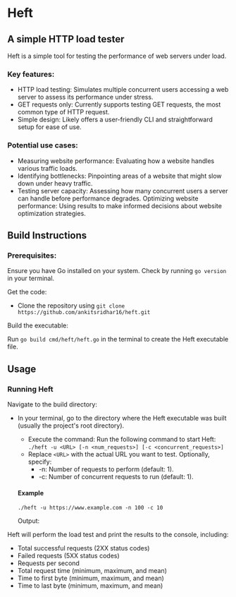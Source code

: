 # Heft
## A simple HTTP load tester


Heft is a simple tool for testing the performance of web servers under load.

### Key features:

- HTTP load testing: Simulates multiple concurrent users accessing a web server to assess its performance under stress.
- GET requests only: Currently supports testing 
GET requests, the most common type of HTTP request.
- Simple design: Likely offers a user-friendly CLI and straightforward setup for ease of use.

### Potential use cases:

- Measuring website performance: Evaluating how a website handles various traffic loads.
- Identifying bottlenecks: Pinpointing areas of a website that might slow down under heavy traffic.
- Testing server capacity: Assessing how many concurrent users a server can handle before performance degrades.
Optimizing website performance: Using results to make informed decisions about website optimization strategies.

## Build Instructions

### Prerequisites:

Ensure you have Go installed on your system. Check by running `go version` in your terminal.

Get the code:

- Clone the repository using 
`git clone https://github.com/ankitsridhar16/heft.git`

Build the executable:

Run `go build cmd/heft/heft.go` in the terminal to create the Heft executable file.

## Usage

### Running Heft

Navigate to the build directory: 
- In your terminal, go to the directory where the Heft executable was built (usually the project's root directory).

  - Execute the command:
  Run the following command to start Heft:
  `./heft -u <URL> [-n <num_requests>] [-c <concurrent_requests>]`
  - Replace `<URL>` with the actual URL you want to test.
    Optionally, specify:
    - -n: Number of requests to perform (default: 1).
    - -c: Number of concurrent requests to run (default: 1).
    
  #### Example
    `./heft -u https://www.example.com -n 100 -c 10`

  Output:

Heft will perform the load test and print the results to the console, including:

- Total successful requests (2XX status codes)
- Failed requests (5XX status codes)
- Requests per second
- Total request time (minimum, maximum, and mean)
- Time to first byte (minimum, maximum, and mean)
- Time to last byte (minimum, maximum, and mean)